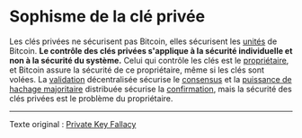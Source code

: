 Sophisme de la clé privée
=========================

Les clés privées ne sécurisent pas Bitcoin, elles sécurisent les [unités](ch101-glossary.md#unité) de Bitcoin. **Le contrôle des clés privées s'applique à la sécurité individuelle et non à la sécurité du système.** Celui qui contrôle les clés est le [propriétaire](ch101-glossary.md#propriétaire), et Bitcoin assure la sécurité de ce propriétaire, même si les clés sont volées. La [validation](ch101-glossary.md#validation) décentralisée sécurise le [consensus](ch101-glossary.md#consensus) et la [puissance de hachage majoritaire](ch101-glossary.md#puissance-de-hachage-majoritaire) distribuée sécurise la [confirmation](ch101-glossary.md#confirmation), mais la sécurité des clés privées est le problème du propriétaire.

---

Texte original : [Private Key Fallacy](https://github.com/libbitcoin/libbitcoin-system/wiki/Private-Key-Fallacy)
